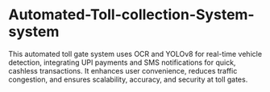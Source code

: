# Automated-Toll-collection-System-system
This automated toll gate system uses OCR and YOLOv8 for real-time vehicle detection, integrating UPI payments and SMS notifications for quick, cashless transactions. It enhances user convenience, reduces traffic congestion, and ensures scalability, accuracy, and security at toll gates.
